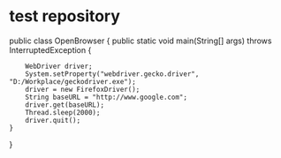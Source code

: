 # test repository



public class OpenBrowser {
	public static void main(String[] args) throws InterruptedException {
		
		WebDriver driver;
		System.setProperty("webdriver.gecko.driver", "D:/Workplace/geckodriver.exe");
		driver = new FirefoxDriver();
		String baseURL = "http://www.google.com";
		driver.get(baseURL);
		Thread.sleep(2000);
		driver.quit();	
	}

}